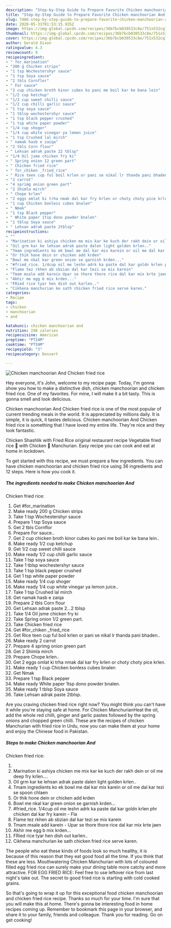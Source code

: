 ```yaml
---
description: "Step-by-Step Guide to Prepare Favorite Chicken manchoorian And  Chicken fried rice"
title: "Step-by-Step Guide to Prepare Favorite Chicken manchoorian And  Chicken fried rice"
slug: 7486-step-by-step-guide-to-prepare-favorite-chicken-manchoorian-and-chicken-fried-rice
date: 2020-05-31T01:53:15.935Z
image: https://img-global.cpcdn.com/recipes/36b7bcb030533c8e/751x532cq70/chicken-manchoorian-and-chicken-fried-rice-recipe-main-photo.jpg
thumbnail: https://img-global.cpcdn.com/recipes/36b7bcb030533c8e/751x532cq70/chicken-manchoorian-and-chicken-fried-rice-recipe-main-photo.jpg
cover: https://img-global.cpcdn.com/recipes/36b7bcb030533c8e/751x532cq70/chicken-manchoorian-and-chicken-fried-rice-recipe-main-photo.jpg
author: Gerald Dixon
ratingvalue: 4.3
reviewcount: 9
recipeingredient:
- " for_marination"
- "200 g Chicken strips"
- "1 tsp Wochestershyr sauce"
- "1 tsp Soya sauce"
- "2 tbls Cornflor"
- " For sauce"
- "2 cup chicken broth kinor cubes ko pani me boil kar ke bana lein"
- "1/2 cup ketchup"
- "1/2 cup sweet chilli sauce"
- "1/2 cup chilli garlic sauce"
- "1 tsp soya sauce"
- "1 tblsp wochestershyr sauce"
- "1 tsp black pepper crushed"
- "1 tsp white paper powder"
- "1/4 cup shoger"
- "1/4 cup white vinegar ya lemon juice"
- "1 tsp Crushed lal mirch"
- " namak hasb e zaiqa"
- "2 tbls Corn flour"
- " Lehsan adrak paste 22 tblsp"
- "1/4 Oil jsme chicken fry ki"
- " Spring onion 12 green part"
- " Chicken fried rice"
- " for_chiken _fried_rice"
- " Rice teen cup ful boil krlen or pani se nikal lr thanda pani bhaden"
- "2 carrot"
- "4 sprimg onion green part"
- "2 Shimla mirch"
- " Chope krlen"
- "2 eggs omlat ki trha nmak dal kar fry krlen or choty choty pice krlen"
- "1 cup Chicken bonless cubes bnalen"
- " Nmak"
- "1 tsp Black pepper"
- " White paper 1tsp dono powder bnalen"
- "1 tblsp Soya sauce"
- " Lehsan adrak paste 2tblsp"
recipeinstructions:
- ""
- "Marination ki ashiya chicken me mix kar ke kuch der rakh dein or oil me deep fry krlen...."
- "Oil grm kar ke lehsan adrak paste dalen light golden krlen.."
- "Tmam ingredients ko ek bowl me dal kar mix karein or oil me dal kar tezi se spoon chlaen"
- "Or thik hone dein or chicken add krden"
- "Bowl me nkal kar green onion se garnish krden..."
- "#fried_rice. 1/4cup oil me leshn adrk ka paste dal kar goldn krlen phr chicken dal kar fry karein Fla"
- "Flame tez rkhen ab sbzian dal kar tezi se mix karein"
- "Tmam msale add karein Upar se thore thore rice dal kar mix krte jaen"
- "Akhir me egg b mix krden..."
- "FRied rice tyar hen dish out karlen.."
- "Cikhena manchurian ke sath chicken fried rice serve karen."
categories:
- Recipe
tags:
- chicken
- manchoorian
- and

katakunci: chicken manchoorian and 
nutrition: 248 calories
recipecuisine: American
preptime: "PT24M"
cooktime: "PT59M"
recipeyield: "3"
recipecategory: Dessert

---
```



![Chicken manchoorian And 
Chicken fried rice](https://img-global.cpcdn.com/recipes/36b7bcb030533c8e/751x532cq70/chicken-manchoorian-and-chicken-fried-rice-recipe-main-photo.jpg)

Hey everyone, it's John, welcome to my recipe page. Today, I'm gonna show you how to make a distinctive dish, chicken manchoorian and 
chicken fried rice. One of my favorites. For mine, I will make it a bit tasty. This is gonna smell and look delicious.

Chicken manchoorian And 
Chicken fried rice is one of the most popular of current trending meals in the world. It is appreciated by millions daily. It is simple, it is quick, it tastes delicious. Chicken manchoorian And 
Chicken fried rice is something that I have loved my entire life. They're nice and they look fantastic.

Chicken Shashlik with Fried Rice original restaurant recipe Vegetable fried rice 🍚 with Chicken 🐓 Manchurian. Easy recipe you can cook and eat at home in lockdown.


To get started with this recipe, we must prepare a few ingredients. You can have chicken manchoorian and 
chicken fried rice using 36 ingredients and 12 steps. Here is how you cook it.

<!--inarticleads1-->

##### The ingredients needed to make Chicken manchoorian And 
Chicken fried rice:

1. Get  #for_marination
1. Make ready 200 g Chicken strips
1. Take 1 tsp Wochestershyr sauce
1. Prepare 1 tsp Soya sauce
1. Get 2 tbls Cornflor
1. Prepare  For sauce..
1. Get 2 cup chicken broth kinor cubes ko pani me boil kar ke bana lein..
1. Make ready 1/2 cup ketchup
1. Get 1/2 cup sweet chilli sauce
1. Make ready 1/2 cup chilli garlic sauce
1. Take 1 tsp soya sauce
1. Take 1 tblsp wochestershyr sauce
1. Take 1 tsp black pepper crushed
1. Get 1 tsp white paper powder
1. Make ready 1/4 cup shoger
1. Make ready 1/4 cup white vinegar ya lemon juice..
1. Take 1 tsp Crushed lal mirch
1. Get  namak hasb e zaiqa
1. Prepare 2 tbls Corn flour
1. Get  Lehsan adrak paste 2...2 tblsp
1. Take 1/4 Oil jsme chicken fry ki
1. Take  Spring onion 1/2 green part.
1. Take  Chicken fried rice
1. Get  #for_chiken _fried_rice
1. Get  Rice teen cup ful boil krlen or pani se nikal lr thanda pani bhaden..
1. Make ready 2 carrot
1. Prepare 4 sprimg onion green part
1. Get 2 Shimla mirch
1. Prepare  Chope krlen..
1. Get 2 eggs omlat ki trha nmak dal kar fry krlen or choty choty pice krlen.
1. Make ready 1 cup Chicken bonless cubes bnalen
1. Get  Nmak
1. Prepare 1 tsp Black pepper
1. Make ready  White paper 1tsp dono powder bnalen.
1. Make ready 1 tblsp Soya sauce
1. Take  Lehsan adrak paste 2tblsp.


Are you craving chicken fried rice right now? You might think you can&#39;t have it while you&#39;re staying safe at home. For Chicken ManchurianHeat the oil, add the whole red chilli, ginger and garlic pastes followed by the spring onions and chopped green chilli. These are the recipes of chicken Manchurian with fried rice in Urdu, now you can make them at your home and enjoy the Chinese food in Pakistan. 

<!--inarticleads2-->

##### Steps to make Chicken manchoorian And 
Chicken fried rice:

1. 
1. Marination ki ashiya chicken me mix kar ke kuch der rakh dein or oil me deep fry krlen....
1. Oil grm kar ke lehsan adrak paste dalen light golden krlen..
1. Tmam ingredients ko ek bowl me dal kar mix karein or oil me dal kar tezi se spoon chlaen
1. Or thik hone dein or chicken add krden
1. Bowl me nkal kar green onion se garnish krden...
1. #fried_rice. 1/4cup oil me leshn adrk ka paste dal kar goldn krlen phr chicken dal kar fry karein - Fla
1. Flame tez rkhen ab sbzian dal kar tezi se mix karein
1. Tmam msale add karein - Upar se thore thore rice dal kar mix krte jaen
1. Akhir me egg b mix krden...
1. FRied rice tyar hen dish out karlen..
1. Cikhena manchurian ke sath chicken fried rice serve karen.


The people who eat these kinds of foods look so much healthy, it is because of this reason that they eat good food all the time. If you think that these are less. Mouthwatering Chicken Manchurian with lots of coloured filled egg fried rice can surely make your dining table more catchy and more attractive. FOR EGG FRIED RICE: Feel free to use leftover rice from last night&#39;s take out. The secret to good fried rice is starting with cold cooked grains. 

So that's going to wrap it up for this exceptional food chicken manchoorian and 
chicken fried rice recipe. Thanks so much for your time. I'm sure that you will make this at home. There's gonna be interesting food in home recipes coming up. Remember to bookmark this page in your browser, and share it to your family, friends and colleague. Thank you for reading. Go on get cooking!
